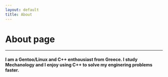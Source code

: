 ```yaml
---
layout: default
title: About
---
```

# About page

***
#### I am a Gentoo/Linux and C++ enthousiast from Greece. I study Mechanology and I enjoy using C++ to solve my enginering problems faster.
